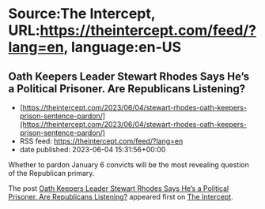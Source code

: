 # Source:The Intercept, URL:https://theintercept.com/feed/?lang=en, language:en-US

## Oath Keepers Leader Stewart Rhodes Says He’s a Political Prisoner. Are Republicans Listening?
 - [https://theintercept.com/2023/06/04/stewart-rhodes-oath-keepers-prison-sentence-pardon/](https://theintercept.com/2023/06/04/stewart-rhodes-oath-keepers-prison-sentence-pardon/)
 - RSS feed: https://theintercept.com/feed/?lang=en
 - date published: 2023-06-04 15:31:56+00:00

<p>Whether to pardon January 6 convicts will be the most revealing question of the Republican primary.</p>
<p>The post <a href="https://theintercept.com/2023/06/04/stewart-rhodes-oath-keepers-prison-sentence-pardon/" rel="nofollow">Oath Keepers Leader Stewart Rhodes Says He’s a Political Prisoner. Are Republicans Listening?</a> appeared first on <a href="https://theintercept.com" rel="nofollow">The Intercept</a>.</p>

